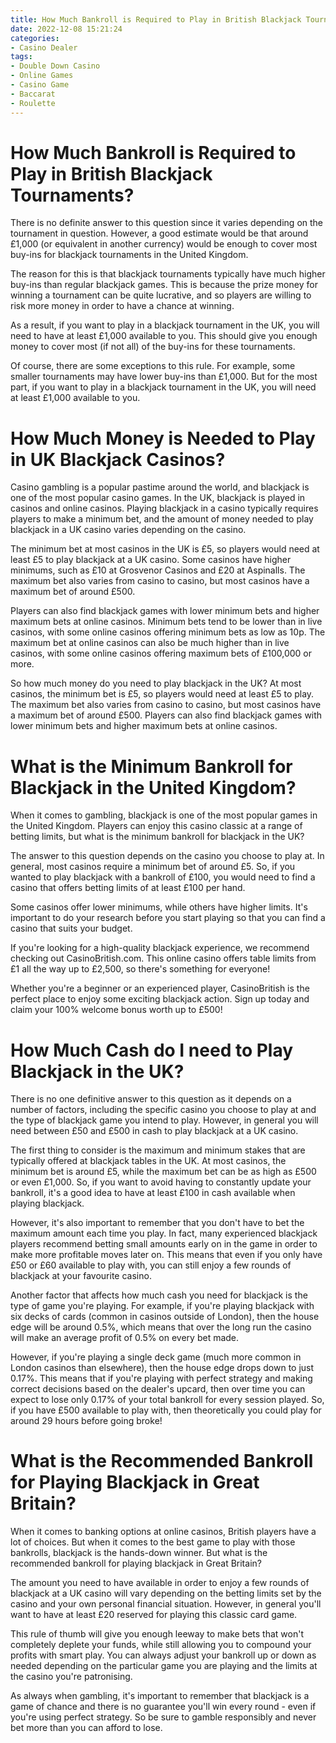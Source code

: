 ```yaml
---
title: How Much Bankroll is Required to Play in British Blackjack Tournaments
date: 2022-12-08 15:21:24
categories:
- Casino Dealer
tags:
- Double Down Casino
- Online Games
- Casino Game
- Baccarat
- Roulette
---
```



#  How Much Bankroll is Required to Play in British Blackjack Tournaments?

There is no definite answer to this question since it varies depending on the tournament in question. However, a good estimate would be that around £1,000 (or equivalent in another currency) would be enough to cover most buy-ins for blackjack tournaments in the United Kingdom.

The reason for this is that blackjack tournaments typically have much higher buy-ins than regular blackjack games. This is because the prize money for winning a tournament can be quite lucrative, and so players are willing to risk more money in order to have a chance at winning.

As a result, if you want to play in a blackjack tournament in the UK, you will need to have at least £1,000 available to you. This should give you enough money to cover most (if not all) of the buy-ins for these tournaments.

Of course, there are some exceptions to this rule. For example, some smaller tournaments may have lower buy-ins than £1,000. But for the most part, if you want to play in a blackjack tournament in the UK, you will need at least £1,000 available to you.

#  How Much Money is Needed to Play in UK Blackjack Casinos?

Casino gambling is a popular pastime around the world, and blackjack is one of the most popular casino games. In the UK, blackjack is played in casinos and online casinos. Playing blackjack in a casino typically requires players to make a minimum bet, and the amount of money needed to play blackjack in a UK casino varies depending on the casino.

The minimum bet at most casinos in the UK is £5, so players would need at least £5 to play blackjack at a UK casino. Some casinos have higher minimums, such as £10 at Grosvenor Casinos and £20 at Aspinalls. The maximum bet also varies from casino to casino, but most casinos have a maximum bet of around £500.

Players can also find blackjack games with lower minimum bets and higher maximum bets at online casinos. Minimum bets tend to be lower than in live casinos, with some online casinos offering minimum bets as low as 10p. The maximum bet at online casinos can also be much higher than in live casinos, with some online casinos offering maximum bets of £100,000 or more.

So how much money do you need to play blackjack in the UK? At most casinos, the minimum bet is £5, so players would need at least £5 to play. The maximum bet also varies from casino to casino, but most casinos have a maximum bet of around £500. Players can also find blackjack games with lower minimum bets and higher maximum bets at online casinos.

#  What is the Minimum Bankroll for Blackjack in the United Kingdom?

When it comes to gambling, blackjack is one of the most popular games in the United Kingdom. Players can enjoy this casino classic at a range of betting limits, but what is the minimum bankroll for blackjack in the UK?

The answer to this question depends on the casino you choose to play at. In general, most casinos require a minimum bet of around £5. So, if you wanted to play blackjack with a bankroll of £100, you would need to find a casino that offers betting limits of at least £100 per hand.

Some casinos offer lower minimums, while others have higher limits. It's important to do your research before you start playing so that you can find a casino that suits your budget.

If you're looking for a high-quality blackjack experience, we recommend checking out CasinoBritish.com. This online casino offers table limits from £1 all the way up to £2,500, so there's something for everyone!

Whether you're a beginner or an experienced player, CasinoBritish is the perfect place to enjoy some exciting blackjack action. Sign up today and claim your 100% welcome bonus worth up to £500!

#  How Much Cash do I need to Play Blackjack in the UK?

There is no one definitive answer to this question as it depends on a number of factors, including the specific casino you choose to play at and the type of blackjack game you intend to play. However, in general you will need between £50 and £500 in cash to play blackjack at a UK casino.

The first thing to consider is the maximum and minimum stakes that are typically offered at blackjack tables in the UK. At most casinos, the minimum bet is around £5, while the maximum bet can be as high as £500 or even £1,000. So, if you want to avoid having to constantly update your bankroll, it's a good idea to have at least £100 in cash available when playing blackjack.

However, it's also important to remember that you don't have to bet the maximum amount each time you play. In fact, many experienced blackjack players recommend betting small amounts early on in the game in order to make more profitable moves later on. This means that even if you only have £50 or £60 available to play with, you can still enjoy a few rounds of blackjack at your favourite casino.

Another factor that affects how much cash you need for blackjack is the type of game you're playing. For example, if you're playing blackjack with six decks of cards (common in casinos outside of London), then the house edge will be around 0.5%, which means that over the long run the casino will make an average profit of 0.5% on every bet made.

However, if you're playing a single deck game (much more common in London casinos than elsewhere), then the house edge drops down to just 0.17%. This means that if you're playing with perfect strategy and making correct decisions based on the dealer's upcard, then over time you can expect to lose only 0.17% of your total bankroll for every session played. So, if you have £500 available to play with, then theoretically you could play for around 29 hours before going broke!

#  What is the Recommended Bankroll for Playing Blackjack in Great Britain?

When it comes to banking options at online casinos, British players have a lot of choices. But when it comes to the best game to play with those bankrolls, blackjack is the hands-down winner. But what is the recommended bankroll for playing blackjack in Great Britain?

The amount you need to have available in order to enjoy a few rounds of blackjack at a UK casino will vary depending on the betting limits set by the casino and your own personal financial situation. However, in general you'll want to have at least £20 reserved for playing this classic card game.

This rule of thumb will give you enough leeway to make bets that won't completely deplete your funds, while still allowing you to compound your profits with smart play. You can always adjust your bankroll up or down as needed depending on the particular game you are playing and the limits at the casino you're patronising.

As always when gambling, it's important to remember that blackjack is a game of chance and there is no guarantee you'll win every round - even if you're using perfect strategy. So be sure to gamble responsibly and never bet more than you can afford to lose.